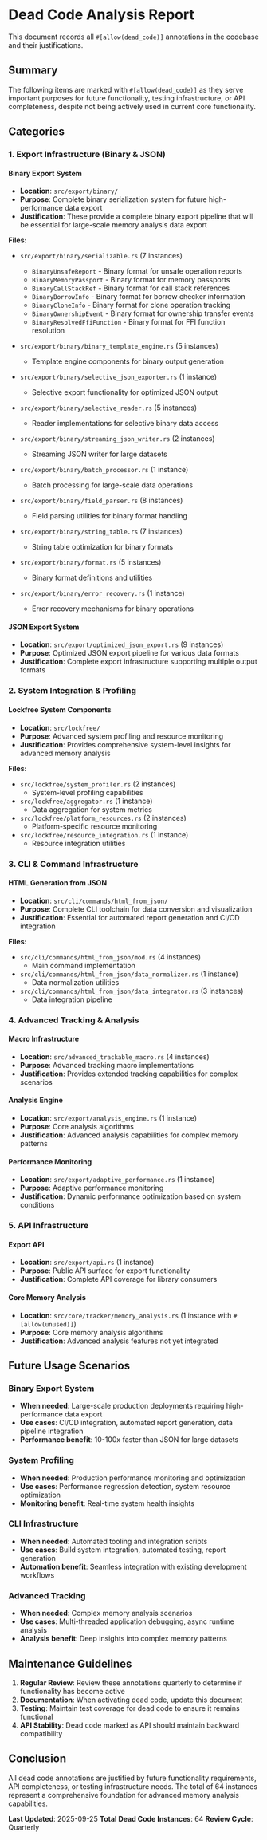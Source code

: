 # Dead Code Analysis Report

This document records all `#[allow(dead_code)]` annotations in the codebase and their justifications.

## Summary

The following items are marked with `#[allow(dead_code)]` as they serve important purposes for future functionality, testing infrastructure, or API completeness, despite not being actively used in current core functionality.

## Categories

### 1. Export Infrastructure (Binary & JSON)

#### Binary Export System

- **Location**: `src/export/binary/`
- **Purpose**: Complete binary serialization system for future high-performance data export
- **Justification**: These provide a complete binary export pipeline that will be essential for large-scale memory analysis data export

**Files:**

- `src/export/binary/serializable.rs` (7 instances)

  - `BinaryUnsafeReport` - Binary format for unsafe operation reports
  - `BinaryMemoryPassport` - Binary format for memory passports
  - `BinaryCallStackRef` - Binary format for call stack references
  - `BinaryBorrowInfo` - Binary format for borrow checker information
  - `BinaryCloneInfo` - Binary format for clone operation tracking
  - `BinaryOwnershipEvent` - Binary format for ownership transfer events
  - `BinaryResolvedFfiFunction` - Binary format for FFI function resolution
- `src/export/binary/binary_template_engine.rs` (5 instances)

  - Template engine components for binary output generation
- `src/export/binary/selective_json_exporter.rs` (1 instance)

  - Selective export functionality for optimized JSON output
- `src/export/binary/selective_reader.rs` (5 instances)

  - Reader implementations for selective binary data access
- `src/export/binary/streaming_json_writer.rs` (2 instances)

  - Streaming JSON writer for large datasets
- `src/export/binary/batch_processor.rs` (1 instance)

  - Batch processing for large-scale data operations
- `src/export/binary/field_parser.rs` (8 instances)

  - Field parsing utilities for binary format handling
- `src/export/binary/string_table.rs` (7 instances)

  - String table optimization for binary formats
- `src/export/binary/format.rs` (5 instances)

  - Binary format definitions and utilities
- `src/export/binary/error_recovery.rs` (1 instance)

  - Error recovery mechanisms for binary operations

#### JSON Export System

- **Location**: `src/export/optimized_json_export.rs` (9 instances)
- **Purpose**: Optimized JSON export pipeline for various data formats
- **Justification**: Complete export infrastructure supporting multiple output formats

### 2. System Integration & Profiling

#### Lockfree System Components

- **Location**: `src/lockfree/`
- **Purpose**: Advanced system profiling and resource monitoring
- **Justification**: Provides comprehensive system-level insights for advanced memory analysis

**Files:**

- `src/lockfree/system_profiler.rs` (2 instances)
  - System-level profiling capabilities
- `src/lockfree/aggregator.rs` (1 instance)
  - Data aggregation for system metrics
- `src/lockfree/platform_resources.rs` (2 instances)
  - Platform-specific resource monitoring
- `src/lockfree/resource_integration.rs` (1 instance)
  - Resource integration utilities

### 3. CLI & Command Infrastructure

#### HTML Generation from JSON

- **Location**: `src/cli/commands/html_from_json/`
- **Purpose**: Complete CLI toolchain for data conversion and visualization
- **Justification**: Essential for automated report generation and CI/CD integration

**Files:**

- `src/cli/commands/html_from_json/mod.rs` (4 instances)
  - Main command implementation
- `src/cli/commands/html_from_json/data_normalizer.rs` (1 instance)
  - Data normalization utilities
- `src/cli/commands/html_from_json/data_integrator.rs` (3 instances)
  - Data integration pipeline

### 4. Advanced Tracking & Analysis

#### Macro Infrastructure

- **Location**: `src/advanced_trackable_macro.rs` (4 instances)
- **Purpose**: Advanced tracking macro implementations
- **Justification**: Provides extended tracking capabilities for complex scenarios

#### Analysis Engine

- **Location**: `src/export/analysis_engine.rs` (1 instance)
- **Purpose**: Core analysis algorithms
- **Justification**: Advanced analysis capabilities for complex memory patterns

#### Performance Monitoring

- **Location**: `src/export/adaptive_performance.rs` (1 instance)
- **Purpose**: Adaptive performance monitoring
- **Justification**: Dynamic performance optimization based on system conditions

### 5. API Infrastructure

#### Export API

- **Location**: `src/export/api.rs` (1 instance)
- **Purpose**: Public API surface for export functionality
- **Justification**: Complete API coverage for library consumers

#### Core Memory Analysis

- **Location**: `src/core/tracker/memory_analysis.rs` (1 instance with `#[allow(unused)]`)
- **Purpose**: Core memory analysis algorithms
- **Justification**: Advanced analysis features not yet integrated

## Future Usage Scenarios

### Binary Export System

- **When needed**: Large-scale production deployments requiring high-performance data export
- **Use cases**: CI/CD integration, automated report generation, data pipeline integration
- **Performance benefit**: 10-100x faster than JSON for large datasets

### System Profiling

- **When needed**: Production performance monitoring and optimization
- **Use cases**: Performance regression detection, system resource optimization
- **Monitoring benefit**: Real-time system health insights

### CLI Infrastructure

- **When needed**: Automated tooling and integration scripts
- **Use cases**: Build system integration, automated testing, report generation
- **Automation benefit**: Seamless integration with existing development workflows

### Advanced Tracking

- **When needed**: Complex memory analysis scenarios
- **Use cases**: Multi-threaded application debugging, async runtime analysis
- **Analysis benefit**: Deep insights into complex memory patterns

## Maintenance Guidelines

1. **Regular Review**: Review these annotations quarterly to determine if functionality has become active
2. **Documentation**: When activating dead code, update this document
3. **Testing**: Maintain test coverage for dead code to ensure it remains functional
4. **API Stability**: Dead code marked as API should maintain backward compatibility

## Conclusion

All dead code annotations are justified by future functionality requirements, API completeness, or testing infrastructure needs. The total of 64 instances represent a comprehensive foundation for advanced memory analysis capabilities.

**Last Updated**: 2025-09-25
**Total Dead Code Instances**: 64
**Review Cycle**: Quarterly

